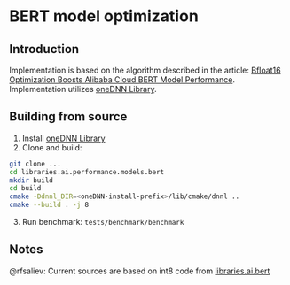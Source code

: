 # BERT model optimization

## Introduction

Implementation is based on the algorithm described in the article: [Bfloat16 Optimization Boosts Alibaba Cloud BERT Model Performance](https://www.intel.com/content/www/us/en/artificial-intelligence/posts/alibaba-blog.html). Implementation utilizes [oneDNN Library](https://github.com/oneapi-src/oneDNN).

## Building from source

1. Install [oneDNN Library](https://github.com/oneapi-src/oneDNN)
2. Clone and build:
```sh
git clone ...
cd libraries.ai.performance.models.bert
mkdir build
cd build
cmake -Ddnnl_DIR=<oneDNN-install-prefix>/lib/cmake/dnnl ..
cmake --build . -j 8
```
3. Run benchmark: `tests/benchmark/benchmark`

## Notes

@rfsaliev: Current sources are based on int8 code from [libraries.ai.bert](https://github.com/intel-sandbox/libraries.ai.bert)
